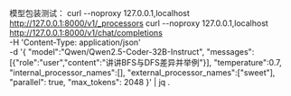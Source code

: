 模型包装测试：
curl --noproxy 127.0.0.1,localhost http://127.0.0.1:8000/v1/_processors
curl --noproxy 127.0.0.1,localhost http://127.0.0.1:8000/v1/chat/completions \
  -H 'Content-Type: application/json' \
  -d '{
    "model":"Qwen/Qwen2.5-Coder-32B-Instruct",
    "messages":[{"role":"user","content":"讲讲BFS与DFS差异并举例"}],
    "temperature":0.7,
    "internal_processor_names":[],
    "external_processor_names":["sweet"],
    "parallel": true,
    "max_tokens": 2048
  }' | jq .
